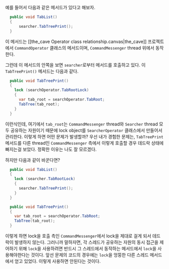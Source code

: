 예를 들어서 다음과 같은 메서드가 있다고 해보자. 
```csharp
  public void TabList()
  {
      searcher.TabTreePrint();
  }
```
이 메서드는 [[the_cave Operator class relationship.canvas|the_cave]] 프로젝트에서 `CommandOperator` 클래스의 메서드이며, `CommandMessenger` thread 위에서 동작한다.

그런데 이 메서드의 안쪽을 보면 `searcher`로부터 메서드를 호출하고 있다. 이 `TabTreePrint()` 메서드는 다음과 같다.
```csharp
  public void TabTreePrint()
  {
    lock (searchOperator.TabRootLock)
    {
      var tab_root = searchOperator.TabRoot;
      TabTree(tab_root);
    }
  }
```
이런식인데, 여기에서 `tab_root`는 `CommandMessenger` thread와 `Searcher` thread 모두 공유하는 자원이기 때문에 lock object를 `SearcherOperator` 클래스에서 만들어서 관리한다. 
이렇게 하면 어떤 문제가 발생할까? 우선 내가 경험한 문제는, `TabTreePrint` 메서드를 다른 thread인 `CommandMessenger` 측에서 이렇게 호출할 경우 데드락 상태에 빠지는걸 보았다. 정확한 이유는 나도 잘 모르겠다. 

하지만 다음과 같이 바꾼다면?
```csharp
  public void TabList()
  {
    lock (searcher.TabRootLock)
    {
      searcher.TabTreePrint();
    }
  }
```

```csharp
  public void TabTreePrint()
  {
    var tab_root = searchOperator.TabRoot;
    TabTree(tab_root);
  }
```
이렇게 하면 lock을 호출 측인 `CommandMessenger`에서 lock을 제대로 걸게 되서 데드락이 발생하지 않는다. 
그러니까 말하자면, 각 스레드가 공유하는 자원의 동시 접근을 제어하기 위해 `lock`을 사용하려면 반드시 그 스레드에서 동작하는 메서드에서 `lock`을 사용해야한다는 것이다. 
앞선 문제의 코드의 경우에는 `lock`을 엉뚱한 다른 스레드 메서드에서 얻고 있었다. 이렇게 사용하면 안된다는 것이다. 